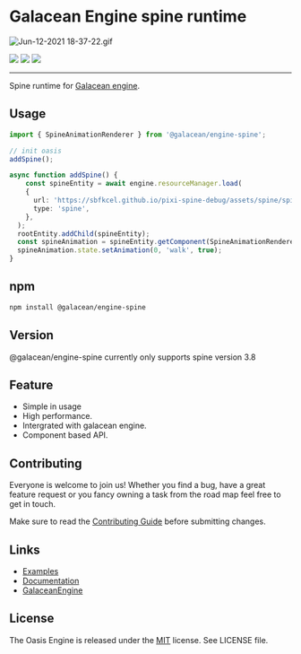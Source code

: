 

# Galacean Engine spine runtime
![Jun-12-2021 18-37-22.gif](https://gw.alipayobjects.com/mdn/mybank_yul/afts/img/A*am1ySYTDBQAAAAAAAAAAAAAAARQnAQ)


![](https://img.shields.io/npm/v/@galacean/engine-spine#id=QfHW0&originHeight=20&originWidth=80&originalType=binary&ratio=1&status=done&style=none)
![](https://img.shields.io/bundlephobia/minzip/@galacean/engine-spine#id=yUnp4&originHeight=20&originWidth=144&originalType=binary&ratio=1&status=done&style=none)
![](https://img.shields.io/npm/dm/@galacean/engine-spine#id=lqs8U&originHeight=20&originWidth=134&originalType=binary&ratio=1&status=done&style=none)

---



Spine runtime for [Galacean engine](https://github.com/galacean/engine).
## 
## Usage


```typescript
import { SpineAnimationRenderer } from '@galacean/engine-spine';

// init oasis
addSpine();

async function addSpine() {
	const spineEntity = await engine.resourceManager.load(
    {
      url: 'https://sbfkcel.github.io/pixi-spine-debug/assets/spine/spineboy-pro.json',
      type: 'spine',
    },
  );
  rootEntity.addChild(spineEntity);
  const spineAnimation = spineEntity.getComponent(SpineAnimationRenderer);
  spineAnimation.state.setAnimation(0, 'walk', true);
}
```


## npm
```sh
npm install @galacean/engine-spine
```




## Version
@galacean/engine-spine currently only supports spine version 3.8


## Feature

- Simple in usage
- High performance.
- Intergrated with galacean engine.
- Component based API.



## Contributing
Everyone is welcome to join us! Whether you find a bug, have a great feature request or you fancy owning a task from the road map feel free to get in touch.
​

Make sure to read the [Contributing Guide](.github/HOW_TO_CONTRIBUTE.md) before submitting changes.


## Links

- [Examples](https://oasisengine.cn/#/examples/latest/spine-animation)
- [Documentation](https://oasisengine.cn/#/docs/latest/cn/spine)
- [GalaceanEngine](https://oasisengine.cn/)



## License


The Oasis Engine is released under the [MIT](https://opensource.org/licenses/MIT) license. See LICENSE file.
